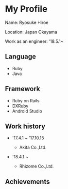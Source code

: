 # My Profile
Name: Ryosuke Hiroe

Location: Japan Okayama

Work as an engineer: '18.5.1~

## Language
* Ruby
* Java

## Framework
* Ruby on Rails
* DXRuby
* Android Studio

## Work history
* '17.4.1 ~ '17.10.15
  * Akita Co.,Ltd.

* '18.4.1 ~
  * Rhizome Co.,Ltd.
  
## Achievements
